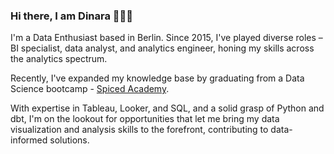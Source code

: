 ### Hi there, I am Dinara 👋👩‍💻

I'm a Data Enthusiast based in Berlin. Since 2015, I've played diverse roles – BI specialist, data analyst, and analytics engineer, honing my skills across the analytics spectrum. 

Recently, I've expanded my knowledge base by graduating from a Data Science bootcamp - [Spiced Academy](https://www.spiced-academy.com/en/program/data-science). 

With expertise in Tableau, Looker, and SQL, and a solid grasp of Python and dbt, I'm on the lookout for opportunities that let me bring my data visualization and analysis skills to the forefront, contributing to data-informed solutions.
